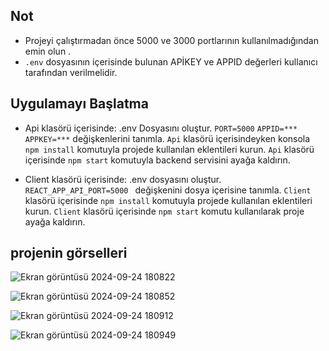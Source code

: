 ## Not
- Projeyi çalıştırmadan önce 5000 ve 3000 portlarının kullanılmadığından emin olun .
- ```.env``` dosyasının içerisinde bulunan APİKEY ve APPID değerleri kullanıcı tarafından verilmelidir.

## Uygulamayı Başlatma

  - Api klasörü içerisinde:
  .env Dosyasını oluştur.
  ```PORT=5000```
  ```APPID=***```
  ```APPKEY=***``` 
  değişkenlerini tanımla.
  ```Api``` klasörü içerisindeyken konsola ```npm install``` komutuyla projede kullanılan eklentileri kurun. 
   ```Api``` klasörü içerisinde ```npm start``` komutuyla backend servisini ayağa kaldırın.

  
 - Client klasörü içerisinde:
 .env dosyasını oluştur.
 ```REACT_APP_API_PORT=5000 ``` değişkenini dosya içerisine tanımla.
 ```Client``` klasörü içerisinde ```npm install``` komutuyla projede kullanılan eklentileri kurun.
 ```Client``` klasörü içerisinde ```npm start``` komutu kullanılarak proje ayağa kaldırın.

## projenin görselleri
 
![Ekran görüntüsü 2024-09-24 180822](https://github.com/user-attachments/assets/93424784-cf2e-4641-bdaa-f04d13a60cf4)

![Ekran görüntüsü 2024-09-24 180852](https://github.com/user-attachments/assets/2c026afe-8619-440f-950c-e8f9e8af6996)

![Ekran görüntüsü 2024-09-24 180912](https://github.com/user-attachments/assets/abb7c006-5c9a-473f-b574-941fbd48e99d)

![Ekran görüntüsü 2024-09-24 180949](https://github.com/user-attachments/assets/0bca09af-2e91-44f4-b115-a58154670524)
